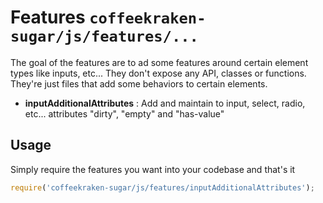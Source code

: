 # Features ```coffeekraken-sugar/js/features/...```

The goal of the features are to ad some features around certain element types like inputs, etc...
They don't expose any API, classes or functions. They're just files that add some behaviors to certain elements.

- **inputAdditionalAttributes** : Add and maintain to input, select, radio, etc... attributes "dirty", "empty" and "has-value"

## Usage

Simply require the features you want into your codebase and that's it

```js
require('coffeekraken-sugar/js/features/inputAdditionalAttributes');
```
